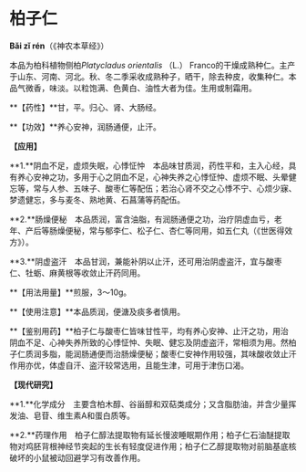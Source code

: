 # 柏子仁

**Bǎi zǐ rén**（《神农本草经》）

本品为柏科植物侧柏*Platycladus orientalis* （L.） Franco的干燥成熟种仁。主产于山东、河南、河北。秋、冬二季采收成熟种子，晒干，除去种皮，收集种仁。本品气微香，味淡。以粒饱满、色黄白、油性大者为佳。生用或制霜用。

**【药性】**甘，平。归心、肾、大肠经。

**【功效】**养心安神，润肠通便，止汗。

**【应用】**

**1.**阴血不足，虚烦失眠，心悸怔忡　本品味甘质润，药性平和，主入心经，具有养心安神之功，多用于心之阴血不足，心神失养之心悸怔忡、虚烦不眠、头晕健忘等，常与人参、五味子、酸枣仁等配伍；若治心肾不交之心悸不宁、心烦少寐、梦遗健忘，多与麦冬、熟地黄、石菖蒲等药配伍。

**2.**肠燥便秘　本品质润，富含油脂，有润肠通便之功，治疗阴虚血亏，老年、产后等肠燥便秘，常与郁李仁、松子仁、杏仁等同用，如五仁丸（《世医得效方》）。

**3.**阴虚盗汗　本品甘润，兼能补阴以止汗，还可用治阴虚盗汗，宜与酸枣仁、牡蛎、麻黄根等收敛止汗药同用。

**【用法用量】**煎服，3～10g。

**【使用注意】**本品质润，便溏及痰多者慎用。

**【鉴别用药】**柏子仁与酸枣仁皆味甘性平，均有养心安神、止汗之功，用治阴血不足、心神失养所致的心悸怔忡、失眠、健忘及阴虚盗汗，常相须为用。然柏子仁质润多脂，能润肠通便而治肠燥便秘；酸枣仁安神作用较强，其味酸收敛止汗作用亦优，体虚自汗、盗汗较常选用，且能生津，可用于津伤口渴。

**【现代研究】**

**1.**化学成分　主要含柏木醇、谷甾醇和双萜类成分；又含脂肪油，并含少量挥发油、皂苷、维生素A和蛋白质等。

**2.**药理作用　柏子仁醇法提取物有延长慢波睡眠期作用；柏子仁石油醚提取物对鸡胚背根神经节突起的生长有轻度促进作用；柏子仁乙醇提取物对前脑基底核破坏的小鼠被动回避学习有改善作用。